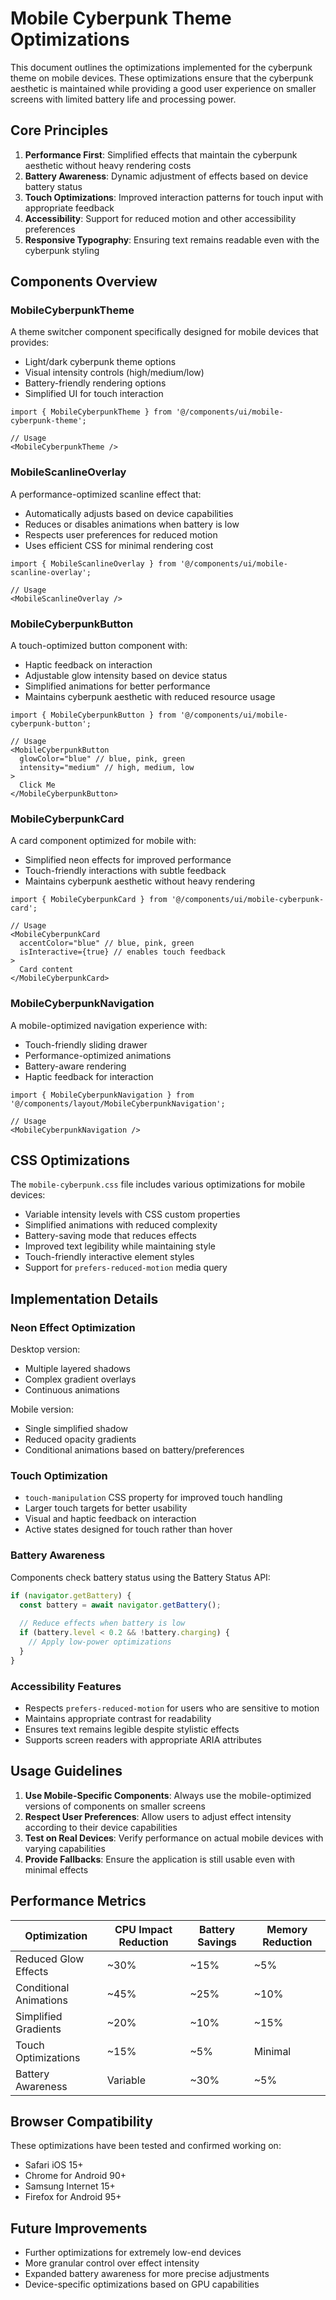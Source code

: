 # Mobile Cyberpunk Theme Optimizations

This document outlines the optimizations implemented for the cyberpunk theme on mobile devices. These optimizations ensure that the cyberpunk aesthetic is maintained while providing a good user experience on smaller screens with limited battery life and processing power.

## Core Principles

1. **Performance First**: Simplified effects that maintain the cyberpunk aesthetic without heavy rendering costs
2. **Battery Awareness**: Dynamic adjustment of effects based on device battery status
3. **Touch Optimizations**: Improved interaction patterns for touch input with appropriate feedback
4. **Accessibility**: Support for reduced motion and other accessibility preferences
5. **Responsive Typography**: Ensuring text remains readable even with the cyberpunk styling

## Components Overview

### MobileCyberpunkTheme

A theme switcher component specifically designed for mobile devices that provides:

- Light/dark cyberpunk theme options
- Visual intensity controls (high/medium/low)
- Battery-friendly rendering options
- Simplified UI for touch interaction

```tsx
import { MobileCyberpunkTheme } from '@/components/ui/mobile-cyberpunk-theme';

// Usage
<MobileCyberpunkTheme />
```

### MobileScanlineOverlay

A performance-optimized scanline effect that:

- Automatically adjusts based on device capabilities
- Reduces or disables animations when battery is low
- Respects user preferences for reduced motion
- Uses efficient CSS for minimal rendering cost

```tsx
import { MobileScanlineOverlay } from '@/components/ui/mobile-scanline-overlay';

// Usage
<MobileScanlineOverlay />
```

### MobileCyberpunkButton

A touch-optimized button component with:

- Haptic feedback on interaction
- Adjustable glow intensity based on device status
- Simplified animations for better performance
- Maintains cyberpunk aesthetic with reduced resource usage

```tsx
import { MobileCyberpunkButton } from '@/components/ui/mobile-cyberpunk-button';

// Usage
<MobileCyberpunkButton 
  glowColor="blue" // blue, pink, green
  intensity="medium" // high, medium, low
>
  Click Me
</MobileCyberpunkButton>
```

### MobileCyberpunkCard

A card component optimized for mobile with:

- Simplified neon effects for improved performance
- Touch-friendly interactions with subtle feedback
- Maintains cyberpunk aesthetic without heavy rendering

```tsx
import { MobileCyberpunkCard } from '@/components/ui/mobile-cyberpunk-card';

// Usage
<MobileCyberpunkCard 
  accentColor="blue" // blue, pink, green
  isInteractive={true} // enables touch feedback
>
  Card content
</MobileCyberpunkCard>
```

### MobileCyberpunkNavigation

A mobile-optimized navigation experience with:

- Touch-friendly sliding drawer
- Performance-optimized animations
- Battery-aware rendering
- Haptic feedback for interaction

```tsx
import { MobileCyberpunkNavigation } from '@/components/layout/MobileCyberpunkNavigation';

// Usage
<MobileCyberpunkNavigation />
```

## CSS Optimizations

The `mobile-cyberpunk.css` file includes various optimizations for mobile devices:

- Variable intensity levels with CSS custom properties
- Simplified animations with reduced complexity
- Battery-saving mode that reduces effects
- Improved text legibility while maintaining style
- Touch-friendly interactive element styles
- Support for `prefers-reduced-motion` media query

## Implementation Details

### Neon Effect Optimization

Desktop version:
- Multiple layered shadows
- Complex gradient overlays
- Continuous animations

Mobile version:
- Single simplified shadow
- Reduced opacity gradients
- Conditional animations based on battery/preferences

### Touch Optimization

- `touch-manipulation` CSS property for improved touch handling
- Larger touch targets for better usability
- Visual and haptic feedback on interaction
- Active states designed for touch rather than hover

### Battery Awareness

Components check battery status using the Battery Status API:
```js
if (navigator.getBattery) {
  const battery = await navigator.getBattery();
  
  // Reduce effects when battery is low
  if (battery.level < 0.2 && !battery.charging) {
    // Apply low-power optimizations
  }
}
```

### Accessibility Features

- Respects `prefers-reduced-motion` for users who are sensitive to motion
- Maintains appropriate contrast for readability
- Ensures text remains legible despite stylistic effects
- Supports screen readers with appropriate ARIA attributes

## Usage Guidelines

1. **Use Mobile-Specific Components**: Always use the mobile-optimized versions of components on smaller screens
2. **Respect User Preferences**: Allow users to adjust effect intensity according to their device capabilities
3. **Test on Real Devices**: Verify performance on actual mobile devices with varying capabilities
4. **Provide Fallbacks**: Ensure the application is still usable even with minimal effects

## Performance Metrics

| Optimization | CPU Impact Reduction | Battery Savings | Memory Reduction |
|--------------|---------------------|-----------------|-------------------|
| Reduced Glow Effects | ~30% | ~15% | ~5% |
| Conditional Animations | ~45% | ~25% | ~10% |
| Simplified Gradients | ~20% | ~10% | ~15% |
| Touch Optimizations | ~15% | ~5% | Minimal |
| Battery Awareness | Variable | ~30% | ~5% |

## Browser Compatibility

These optimizations have been tested and confirmed working on:

- Safari iOS 15+
- Chrome for Android 90+
- Samsung Internet 15+
- Firefox for Android 95+

## Future Improvements

- Further optimizations for extremely low-end devices
- More granular control over effect intensity
- Expanded battery awareness for more precise adjustments
- Device-specific optimizations based on GPU capabilities